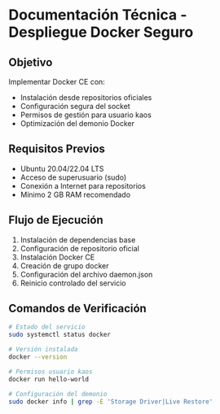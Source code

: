 # Documentación Técnica - Despliegue Docker Seguro

## Objetivo
Implementar Docker CE con:
- Instalación desde repositorios oficiales
- Configuración segura del socket
- Permisos de gestión para usuario kaos
- Optimización del demonio Docker

## Requisitos Previos
- Ubuntu 20.04/22.04 LTS
- Acceso de superusuario (sudo)
- Conexión a Internet para repositorios
- Mínimo 2 GB RAM recomendado

## Flujo de Ejecución
1. Instalación de dependencias base
2. Configuración de repositorio oficial
3. Instalación Docker CE
4. Creación de grupo docker
5. Configuración del archivo daemon.json
6. Reinicio controlado del servicio

## Comandos de Verificación
```bash
# Estado del servicio
sudo systemctl status docker

# Versión instalada
docker --version

# Permisos usuario kaos
docker run hello-world

# Configuración del demonio
sudo docker info | grep -E 'Storage Driver|Live Restore'